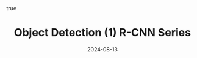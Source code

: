 ---
order: 2
title: Object Detection (1) R-CNN Series
date: 2024-08-13
categories: [Data Mining, Image Analytics]
tags: [Data Mining, CV, Object Detection]
math: true
description: >-
    Based on the lecture “Vision AI (2024-1)” by Prof. Jong Hyuk Park, Dept. of Data Science, The Grad. School, Kookmin Univ.
image:
    path: /_post_refer_img/ImageAnalytics/Thumbnail.jpg
---